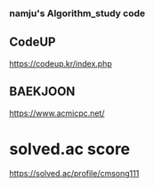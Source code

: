 ### namju's Algorithm_study code

## CodeUP

https://codeup.kr/index.php

## BAEKJOON

https://www.acmicpc.net/

# solved.ac score

https://solved.ac/profile/cmsong111